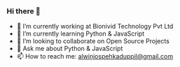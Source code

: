 ### Hi there 👋

- 🔭 I’m currently working at Bionivid Technology Pvt Ltd 
- 🌱 I’m currently learning Python & JavaScript
- 👯 I’m looking to collaborate on Open Source Projects
- 💬 Ask me about Python & JavaScript
- 📫 How to reach me: alwinjospehkaduppil@gmail.com
<!--- 🤔 I’m looking for help with ... -->
<!---- 😄 Pronouns: ...
- ⚡ Fun fact: ... -->


